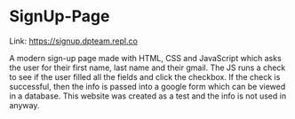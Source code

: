 # SignUp-Page

Link: https://signup.dpteam.repl.co

A modern sign-up page made with HTML, CSS and JavaScript which asks the user for their first name, last name and their gmail.
The JS runs a check to see if the user filled all the fields and click the checkbox. If the check is successful, then the info is passed into a google form which can be viewed in a database. This website was created as a test and the info is not used in anyway.
